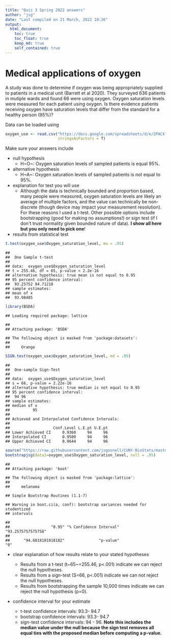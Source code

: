 ```yaml
---
title: "Quiz 3 Spring 2022 answers"
author: "jsg"
date: "Last compiled on 21 March, 2022 10:26"
output:
  html_document:
    toc: true
    toc_float: true
    keep_md: true
    self_contained: true
---
```




# Medical applications of oxygen

A study was done to determine if oxygen was being appropriately supplied to patients
in a medical unit (Barrett et al 2020). They surveyed 636 patients in mutiple wards and
found 66 were using oxygen.  Oxygen saturation levels were measured for each patient
using oxygen. Is there evidence patients receiving oxygen have saturation levels
that differ from the standard for a healthy person (95%)?  

Data can be loaded using 


```r
oxygen_use <- read.csv("https://docs.google.com/spreadsheets/d/e/2PACX-1vSC8ft2LReouozG9fDK0Pa-QXESZ82qzADTCCBr_LoQeVRlRDLS4KOhMNYjGnGZFTrq5hkuYcOk6cKm/pub?gid=1295231330&single=true&output=csv",
                       stringsAsFactors = T)
```

Make sure your answers include

* null hypothesis
  * H~O~: Oxygen saturation levels of sampled patients is equal 95%.
* alternative hypothesis
  * H~A~: Oxygen saturation levels of sampled patients is not equal to 95%.
* explanation for test you will use
  * Although the data is technically bounded and proportion based, many people 
  were measured, oxygen saturation levels are likely an average of multiple factors,
  and the value can technically be non-discrete (though device may impact your 
  measurement resolution). 
  For these reasons I used a t-test.  Other possible options include bootstrapping 
  (good for making no assumptions!)
  or sign test (if I don't trust normality given bounded nature of data). 
  **I show all here but you only need to pick one**!
* results from statistical test


```r
t.test(oxygen_use$Oxygen_saturation_level, mu = .95)
```

```
## 
## 	One Sample t-test
## 
## data:  oxygen_use$Oxygen_saturation_level
## t = 255.46, df = 65, p-value < 2.2e-16
## alternative hypothesis: true mean is not equal to 0.95
## 95 percent confidence interval:
##  93.25752 94.71218
## sample estimates:
## mean of x 
##  93.98485
```

```r
library(BSDA)
```

```
## Loading required package: lattice
```

```
## 
## Attaching package: 'BSDA'
```

```
## The following object is masked from 'package:datasets':
## 
##     Orange
```

```r
SIGN.test(oxygen_use$Oxygen_saturation_level, md = .95)
```

```
## 
## 	One-sample Sign-Test
## 
## data:  oxygen_use$Oxygen_saturation_level
## s = 66, p-value = 2.22e-16
## alternative hypothesis: true median is not equal to 0.95
## 95 percent confidence interval:
##  94 96
## sample estimates:
## median of x 
##          95 
## 
## Achieved and Interpolated Confidence Intervals: 
## 
##                   Conf.Level L.E.pt U.E.pt
## Lower Achieved CI     0.9360     94     96
## Interpolated CI       0.9500     94     96
## Upper Achieved CI     0.9644     94     96
```

```r
source("https://raw.githubusercontent.com/jsgosnell/CUNY-BioStats/master/code_examples/bootstrapjsg.R")
bootstrapjsg(data1=oxygen_use$Oxygen_saturation_level, null = .95)
```

```
## 
## Attaching package: 'boot'
```

```
## The following object is masked from 'package:lattice':
## 
##     melanoma
```

```
## Simple Bootstrap Routines (1.1-7)
```

```
## Warning in boot.ci(a, conf): bootstrap variances needed for studentized
## intervals
```

```
##                                                                         
##                  "0.95" "% Confidence Interval"      "93.2575757575758" 
##                                                                         
##      "94.6818181818182"               "p-value"                     "0"
```

* clear explanation of how results relate to your stated hypotheses

  * Results from a t-test (t~65~=255.46, p<.001) indicate we can reject the null
  hypotheses.
  * Results from a sign-test (S=66, p<.001) indicate we can not reject the null
  hypotheses.
  * Results from bootstrapping the sample 10,000 times indicate we can reject 
  the null hypothesis (p=0).
* confidence interval for your estimate
  * t-test confidence intervals:  93.3- 94.7
  * bootstrap confidence intervals: 93.3- 94.7
  * sign-test confidence intervals:  94 - 96. **Note this includes the median
  value under the null because  the sign test removes all equal ties with the 
  proposed median before computing a p-value.**

